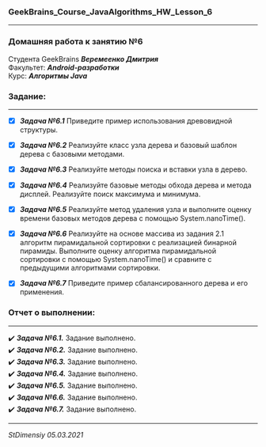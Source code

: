 ### GeekBrains_Course_JavaAlgorithms_HW_Lesson_6
---
### Домашняя работа к занятию №6
Студента GeekBrains ***Веремеенко Дмитрия***    
Факультет: ***Android-разработки***    
Курс: ***Алгоритмы Java***
### Задание:
---
- [X] ***Задача №6.1***	Приведите пример использования древовидной структуры.
- [X] ***Задача №6.2***	Реализуйте класс узла дерева и базовый шаблон дерева с базовыми методами.
- [X] ***Задача №6.3***	Реализуйте методы поиска и вставки узла в дерево.
- [X] ***Задача №6.4***	Реализуйте базовые методы обхода дерева и метода дисплей. Реализуйте поиск максимума и минимума.    
- [X] ***Задача №6.5***	Реализуйте метод удаления узла и выполните оценку времени базовых методов дерева с помощью 
  System.nanoTime().
- [X] ***Задача №6.6***	Реализуйте на основе массива из задания 2.1 алгоритм пирамидальной сортировки с реализацией 
  бинарной пирамиды. Выполните оценку алгоритма пирамидальной сортировки с помощью System.nanoTime() и сравните с 
  предыдущими алгоритмами сортировки.
- [X] ***Задача №6.7***	Приведите пример сбалансированного дерева и его применения.
  

### Отчет о выполнении:
---    
:heavy_check_mark: ***Задача №6.1.*** Задание выполнено.          
:heavy_check_mark: ***Задача №6.2.*** Задание выполнено.         
:heavy_check_mark: ***Задача №6.3.*** Задание выполнено.              
:heavy_check_mark: ***Задача №6.4.*** Задание выполнено.            
:heavy_check_mark: ***Задача №6.5.*** Задание выполнено.          
:heavy_check_mark: ***Задача №6.6.*** Задание выполнено.    
:heavy_check_mark: ***Задача №6.7.*** Задание выполнено.
      
---   

*StDimensiy 05.03.2021*
